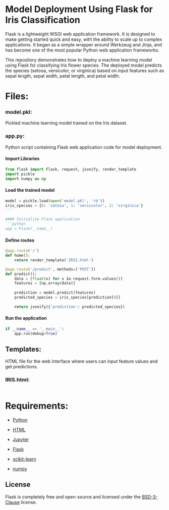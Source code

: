 # Model Deployment Using Flask for Iris Classification
Flask is a lightweight WSGI web application framework. It is designed to make getting started quick and easy, with the ability to scale up to complex applications. It began as a simple wrapper around Werkzeug and Jinja, and has become one of the most popular Python web application frameworks.

This repository demonstrates how to deploy a machine learning model using Flask for classifying Iris flower species. The deployed model predicts the species (setosa, versicolor, or virginica) based on input features such as sepal length, sepal width, petal length, and petal width.

# Files:
### model.pkl:
Pickled machine learning model trained on the Iris dataset.

### app.py:
Python script containing Flask web application code for model deployment.

#### Import Libraries
```python
from flask import Flask, request, jsonify, render_template
import pickle
import numpy as np
```

#### Load the trained model
```python
model = pickle.load(open('model.pkl', 'rb'))
iris_species = {0: 'setosa', 1: 'versicolor', 2: 'virginica'}
'''

#### Initialize Flask application
```python
app = Flask(__name__)
```

#### Define routes
```python
@app.route('/')
def home():
    return render_template('IRIS.html')

@app.route('/predict', methods=['POST'])
def predict():
    data = [float(x) for x in request.form.values()]
    features = [np.array(data)]
    
    prediction = model.predict(features)
    predicted_species = iris_species[prediction[0]]
    
    return jsonify({'prediction': predicted_species})
```

#### Run the application
```python
if __name__ == '__main__':
    app.run(debug=True)
```

## Templates:
HTML file for the web interface where users can input feature values and get predictions.
### IRIS.html:
```html

```
# Requirements:
- [Python](https://github.com/python)

- [HTML](https://github.com/html)

- [Jupyter](https://github.com/jupyter)

- [Flask](https://github.com/flask)

- [scikit-learn](https://github.com/scikit-learn)

- [numpy](https://github.com/numpy)

## License

Flask is completely free and open-source and licensed under the [BSD-3-Clause](https://flask.palletsprojects.com/en/2.3.x/license/) license.
